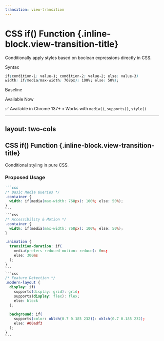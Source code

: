 ```yaml
---
transition: view-transition
---
```


# CSS if() Function {.inline-block.view-transition-title}

Conditionally apply styles based on boolean expressions directly in CSS.

Syntax

```css
if(condition-1: value-1; condition-2: value-2; else: value-3)
width: if(media(max-width: 768px): 100%; else: 50%);
```

Baseline

<BaselineChecker feature-name="if" />

Available Now

✅ Available in Chrome 137+ • Works with `media()`, `supports()`, `style()`


---
layout: two-cols
---

## CSS if() Function {.inline-block.view-transition-title}

Conditional styling in pure CSS.

### Proposed Usage

````md magic-move
```css
/* Basic Media Queries */
.container {
  width: if(media(max-width: 768px): 100%; else: 50%);
}
```
```css
/* Accessibility & Motion */
.container {
  width: if(media(max-width: 768px): 100%; else: 50%);
}

.animation {
  transition-duration: if(
    media(prefers-reduced-motion: reduce): 0ms;
    else: 300ms
  );
}
```
```css
/* Feature Detection */
.modern-layout {
  display: if(
    supports(display: grid): grid;
    supports(display: flex): flex;
    else: block
  );
  
  background: if(
    supports(color: oklch(0.7 0.185 232)): oklch(0.7 0.185 232);
    else: #00adf3
  );
}
```
````


